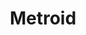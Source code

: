 ---
title: Metroid
crosslinks:
- AM2R
- nintendo
- 3dshacks
- NintendoSwitch
- metroidcirclejerk
- 3DS
- livven
- gaming
- metroidvania
- place
- AskReddit
- AskScienceFiction
- 3dsgamenight
- BeAmazed
- sounding
- Parahumans
- Cardinals
- gravityfalls
- Games
- speedrun
---